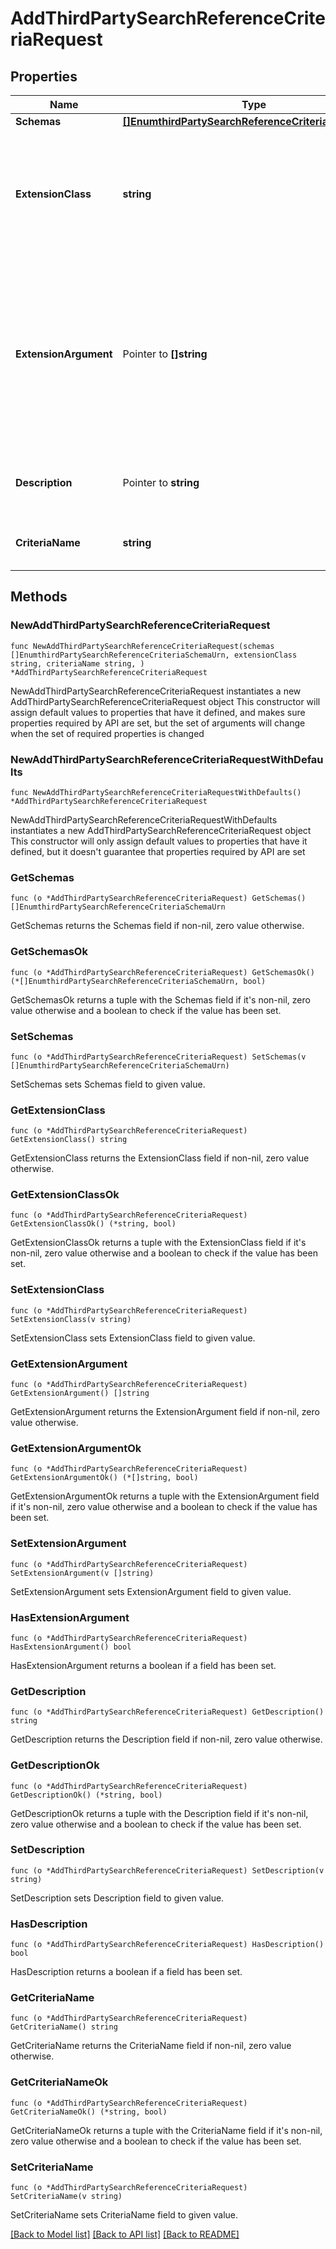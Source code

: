 # AddThirdPartySearchReferenceCriteriaRequest

## Properties

Name | Type | Description | Notes
------------ | ------------- | ------------- | -------------
**Schemas** | [**[]EnumthirdPartySearchReferenceCriteriaSchemaUrn**](EnumthirdPartySearchReferenceCriteriaSchemaUrn.md) |  | 
**ExtensionClass** | **string** | The fully-qualified name of the Java class providing the logic for the Third Party Search Reference Criteria. | 
**ExtensionArgument** | Pointer to **[]string** | The set of arguments used to customize the behavior for the Third Party Search Reference Criteria. Each configuration property should be given in the form &#39;name&#x3D;value&#39;. | [optional] 
**Description** | Pointer to **string** | A description for this Search Reference Criteria | [optional] 
**CriteriaName** | **string** | Name of the new Search Reference Criteria | 

## Methods

### NewAddThirdPartySearchReferenceCriteriaRequest

`func NewAddThirdPartySearchReferenceCriteriaRequest(schemas []EnumthirdPartySearchReferenceCriteriaSchemaUrn, extensionClass string, criteriaName string, ) *AddThirdPartySearchReferenceCriteriaRequest`

NewAddThirdPartySearchReferenceCriteriaRequest instantiates a new AddThirdPartySearchReferenceCriteriaRequest object
This constructor will assign default values to properties that have it defined,
and makes sure properties required by API are set, but the set of arguments
will change when the set of required properties is changed

### NewAddThirdPartySearchReferenceCriteriaRequestWithDefaults

`func NewAddThirdPartySearchReferenceCriteriaRequestWithDefaults() *AddThirdPartySearchReferenceCriteriaRequest`

NewAddThirdPartySearchReferenceCriteriaRequestWithDefaults instantiates a new AddThirdPartySearchReferenceCriteriaRequest object
This constructor will only assign default values to properties that have it defined,
but it doesn't guarantee that properties required by API are set

### GetSchemas

`func (o *AddThirdPartySearchReferenceCriteriaRequest) GetSchemas() []EnumthirdPartySearchReferenceCriteriaSchemaUrn`

GetSchemas returns the Schemas field if non-nil, zero value otherwise.

### GetSchemasOk

`func (o *AddThirdPartySearchReferenceCriteriaRequest) GetSchemasOk() (*[]EnumthirdPartySearchReferenceCriteriaSchemaUrn, bool)`

GetSchemasOk returns a tuple with the Schemas field if it's non-nil, zero value otherwise
and a boolean to check if the value has been set.

### SetSchemas

`func (o *AddThirdPartySearchReferenceCriteriaRequest) SetSchemas(v []EnumthirdPartySearchReferenceCriteriaSchemaUrn)`

SetSchemas sets Schemas field to given value.


### GetExtensionClass

`func (o *AddThirdPartySearchReferenceCriteriaRequest) GetExtensionClass() string`

GetExtensionClass returns the ExtensionClass field if non-nil, zero value otherwise.

### GetExtensionClassOk

`func (o *AddThirdPartySearchReferenceCriteriaRequest) GetExtensionClassOk() (*string, bool)`

GetExtensionClassOk returns a tuple with the ExtensionClass field if it's non-nil, zero value otherwise
and a boolean to check if the value has been set.

### SetExtensionClass

`func (o *AddThirdPartySearchReferenceCriteriaRequest) SetExtensionClass(v string)`

SetExtensionClass sets ExtensionClass field to given value.


### GetExtensionArgument

`func (o *AddThirdPartySearchReferenceCriteriaRequest) GetExtensionArgument() []string`

GetExtensionArgument returns the ExtensionArgument field if non-nil, zero value otherwise.

### GetExtensionArgumentOk

`func (o *AddThirdPartySearchReferenceCriteriaRequest) GetExtensionArgumentOk() (*[]string, bool)`

GetExtensionArgumentOk returns a tuple with the ExtensionArgument field if it's non-nil, zero value otherwise
and a boolean to check if the value has been set.

### SetExtensionArgument

`func (o *AddThirdPartySearchReferenceCriteriaRequest) SetExtensionArgument(v []string)`

SetExtensionArgument sets ExtensionArgument field to given value.

### HasExtensionArgument

`func (o *AddThirdPartySearchReferenceCriteriaRequest) HasExtensionArgument() bool`

HasExtensionArgument returns a boolean if a field has been set.

### GetDescription

`func (o *AddThirdPartySearchReferenceCriteriaRequest) GetDescription() string`

GetDescription returns the Description field if non-nil, zero value otherwise.

### GetDescriptionOk

`func (o *AddThirdPartySearchReferenceCriteriaRequest) GetDescriptionOk() (*string, bool)`

GetDescriptionOk returns a tuple with the Description field if it's non-nil, zero value otherwise
and a boolean to check if the value has been set.

### SetDescription

`func (o *AddThirdPartySearchReferenceCriteriaRequest) SetDescription(v string)`

SetDescription sets Description field to given value.

### HasDescription

`func (o *AddThirdPartySearchReferenceCriteriaRequest) HasDescription() bool`

HasDescription returns a boolean if a field has been set.

### GetCriteriaName

`func (o *AddThirdPartySearchReferenceCriteriaRequest) GetCriteriaName() string`

GetCriteriaName returns the CriteriaName field if non-nil, zero value otherwise.

### GetCriteriaNameOk

`func (o *AddThirdPartySearchReferenceCriteriaRequest) GetCriteriaNameOk() (*string, bool)`

GetCriteriaNameOk returns a tuple with the CriteriaName field if it's non-nil, zero value otherwise
and a boolean to check if the value has been set.

### SetCriteriaName

`func (o *AddThirdPartySearchReferenceCriteriaRequest) SetCriteriaName(v string)`

SetCriteriaName sets CriteriaName field to given value.



[[Back to Model list]](../README.md#documentation-for-models) [[Back to API list]](../README.md#documentation-for-api-endpoints) [[Back to README]](../README.md)


